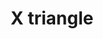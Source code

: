 ---
title: X triangle
tags: ["x", "triangle", "close", "cancel", "remove", "delete", "terminate"]
icon: x-triangle
svg: '<svg xmlns="http://www.w3.org/2000/svg" width="24" height="24" fill="none" viewBox="0 0 24 24" stroke-width="1.5" stroke-linecap="round" stroke-linejoin="round" stroke="currentColor"><path d="M5.98 10.762C8.608 5.587 9.92 3 12 3c2.08 0 3.393 2.587 6.02 7.762l.327.644c2.182 4.3 3.274 6.45 2.287 8.022C19.648 21 17.208 21 12.327 21h-.654c-4.88 0-7.321 0-8.307-1.572-.987-1.572.105-3.722 2.287-8.022zM14 11.5l-4 4m0-4 4 4"/></svg>'
---